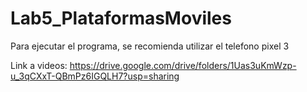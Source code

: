 # Lab5_PlataformasMoviles
Para ejecutar el programa, se recomienda utilizar el telefono pixel 3

Link a videos:
https://drive.google.com/drive/folders/1Uas3uKmWzp-u_3qCXxT-QBmPz6IGQLH7?usp=sharing